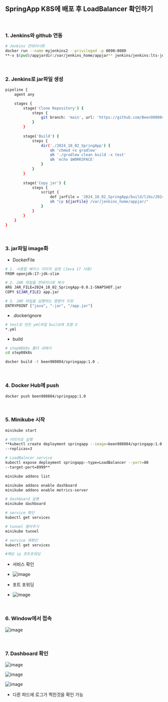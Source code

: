## SpringApp K8S에 배포 후 LoadBalancer 확인하기

<br>

### 1. Jenkins와 github 연동

```bash
# Jenkins 컨테이너화
docker run --name myjenkins2 --privileged -p 8090:8080 
**-v $(pwd)/appjardir:/var/jenkins_home/appjar** jenkins/jenkins:lts-jdk17
```

<br>

### 2. Jenkins로 jar파일 생성

```bash
pipeline {
    agent any

    stages {
        stage('Clone Repository') {
            steps {
                git branch: 'main', url: 'https://github.com/Been980804/jenkins_practice'
            }
        }
          
        stage('Build') {
            steps {
                dir('./2024_10_02_SpringApp') {                   
                    sh 'chmod +x gradlew'                    
                    sh './gradlew clean build -x test'
                    sh 'echo $WORKSPACE'   
                }
            }
        }
        
        stage('Copy jar') { 
            steps {
                script {
                    def jarFile = '2024_10_02_SpringApp/build/libs/2024_10_02_SpringApp-0.0.1-SNAPSHOT.jar'                   
                    sh "cp ${jarFile} /var/jenkins_home/appjar/"
                }
            }
        }
    }
}
```

<br>

### 3.  jar파일 image화

- DockerFile

```bash
# 1. 사용할 베이스 이미지 설정 (Java 17 사용)
FROM openjdk:17-jdk-slim

# 2. JAR 파일을 컨테이너로 복사
ARG JAR_FILE=2024_10_02_SpringApp-0.0.1-SNAPSHOT.jar
COPY ${JAR_FILE} app.jar

# 3. JAR 파일을 실행하는 명령어 지정
ENTRYPOINT ["java", "-jar", "/app.jar"]

```

- .dockerignore

```bash
# test로 만든 yml파일 build에 포함 X
*.yml
```

- build

```bash
# step08k8s 폴더 내에서
cd step08k8s

docker build -t been980804/springapp:1.0 .
```

<br>

### 4. Docker Hub에 push

```bash
docker push been980804/springapp:1.0
```

<br>

### 5. Minikube 시작

```bash
minikube start

# 이미지로 실행
**kubectl create deployment springapp --image=been980804/springapp:1.0 
--replicas=3

# LoadBalncer service
kubectl expose deployment springapp--type=LoadBalancer --port=80 
--target-port=8999**

minikube addons list

minikube addons enable dashboard  
minikube addons enable metrics-server

# dashboard 실행
minikube dashboard

# service 확인
kubectl get services

# tunnel 열어주기 
minikube tunnel

# service 재확인
kubectl get services

#해당 ip 포트포워딩
```

- 서비스 확인
- 
    ![image](https://github.com/user-attachments/assets/8a026c8e-1ab0-48f0-aec3-5fb32f1cdce9)

- 포트 포워딩
- 
    ![image](https://github.com/user-attachments/assets/abc57f71-f3c9-440a-aac0-7e50a97f95c3)

<br>

### 6. Window에서 접속

![image](https://github.com/user-attachments/assets/b31aa863-7463-4472-ad0e-94463b3b3daa)

<br>

### 7. Dashboard 확인

![image](https://github.com/user-attachments/assets/427ed05a-ba4f-446f-a4f8-3f2f48b891c3)

![image](https://github.com/user-attachments/assets/0f8f8210-4655-4488-acec-65f51c8583c8)

![image](https://github.com/user-attachments/assets/5b054bfd-d77f-4beb-87e9-fe1cc12df616)

- 다른 파드에 로그가 찍힌것을 확인 가능
